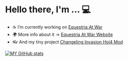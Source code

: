 # Hello there, I'm ... 💻

- ☕ I’m currently working on [Equestria At War](https://github.com/EaW-Team/equestria_dev)
- 🌍 More info about it -> [Equestria At War Website](https://equestriaatwar.com/)
- 👓 And my tiny project [Changeling Invasion Hoi4 Mod](https://github.com/HiDude123/Changeling-Invasion-Hoi4-Mod)

[![MY GitHub stats](https://github-readme-stats.vercel.app/api?username=HiDude123&show_icons=true&theme=nord&hide=prs,issues)](https://github.com/anuraghazra/github-readme-stats)

